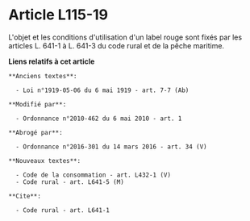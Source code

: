 # Article L115-19

L'objet et les conditions d'utilisation d'un label rouge sont fixés par les articles L. 641-1 à L. 641-3 du code rural et de
la pêche maritime.

**Liens relatifs à cet article**

	**Anciens textes**:

	  - Loi n°1919-05-06 du 6 mai 1919 - art. 7-7 (Ab)

	**Modifié par**:

	  - Ordonnance n°2010-462 du 6 mai 2010 - art. 1

	**Abrogé par**:

	  - Ordonnance n°2016-301 du 14 mars 2016 - art. 34 (V)

	**Nouveaux textes**:

	  - Code de la consommation - art. L432-1 (V)
	  - Code rural - art. L641-5 (M)

	**Cite**:

	  - Code rural - art. L641-1
